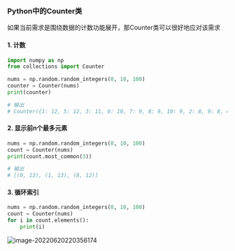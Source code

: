 ### Python中的Counter类

如果当前需求是围绕数据的计数功能展开，那Counter类可以很好地应对该需求

#### 1.  计数

```python
import numpy as np
from collections import Counter

nums = np.random.random_integers(0, 10, 100)
counter = Counter(nums)
print(counter)

# 输出
# Counter({1: 12, 5: 12, 3: 11, 6: 10, 7: 9, 8: 9, 10: 9, 2: 8, 9: 8, 4: 8, 0: 4})
```

#### 2.  显示前n个最多元素

```python
nums = np.random.random_integers(0, 10, 100)
count = Counter(nums)
print(count.most_common(3))

# 输出
# [(0, 13), (1, 13), (8, 12)]
```

#### 3.  循环索引

```python
nums = np.random.random_integers(0, 10, 100)
count = Counter(nums)
for i in count.elements():
    print(i)
```

![image-20220620220356174](C:\Users\zfcfu\AppData\Roaming\Typora\typora-user-images\image-20220620220356174.png)